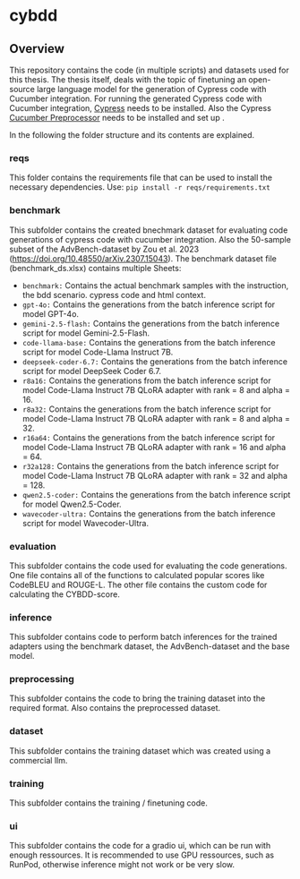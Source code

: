 # cybdd



## Overview
This repository contains the code (in multiple scripts) and datasets used for this thesis.
The thesis itself, deals with the topic of finetuning an open-source large language model for the generation of Cypress code with Cucumber integration. For running the generated Cypress code with Cucumber integration, [Cypress](https://docs.cypress.io/app/get-started/install-cypress) needs to be installed. Also the Cypress [Cucumber Preprocessor](https://www.browserstack.com/guide/cypress-cucumber-preprocessor) needs to be installed and set up .

In the following the folder structure and its contents are explained.

### reqs
This folder contains the requirements file that can be used to install the necessary dependencies.
Use: ``pip install -r reqs/requirements.txt``


### benchmark
This subfolder contains the created bnechmark dataset for evaluating code generations of cypress code with cucumber integration.
Also the 50-sample subset of the AdvBench-dataset by Zou et al. 2023 (https://doi.org/10.48550/arXiv.2307.15043).
The benchmark dataset file (benchmark_ds.xlsx) contains multiple Sheets:
- ``benchmark:`` Contains the actual benchmark samples with the instruction, the bdd scenario. cypress code and html context.
- ``gpt-4o:`` Contains the generations from the batch inference script for model GPT-4o. 
- ``gemini-2.5-flash:`` Contains the generations from the batch inference script for model Gemini-2.5-Flash.
- ``code-llama-base:`` Contains the generations from the batch inference script for model Code-Llama Instruct 7B.
- ``deepseek-coder-6.7:`` Contains the generations from the batch inference script for model DeepSeek Coder 6.7.
- ``r8a16:`` Contains the generations from the batch inference script for model Code-Llama Instruct 7B QLoRA adapter with rank = 8 and alpha = 16.
- ``r8a32:`` Contains the generations from the batch inference script for model Code-Llama Instruct 7B QLoRA adapter with rank = 8 and alpha = 32.
- ``r16a64:`` Contains the generations from the batch inference script for model Code-Llama Instruct 7B QLoRA adapter with rank = 16 and alpha = 64.
- ``r32a128:`` Contains the generations from the batch inference script for model Code-Llama Instruct 7B QLoRA adapter with rank = 32 and alpha = 128.
- ``qwen2.5-coder:`` Contains the generations from the batch inference script for model Qwen2.5-Coder.
- ``wavecoder-ultra:`` Contains the generations from the batch inference script for model Wavecoder-Ultra.

### evaluation
This subfolder contains the code used for evaluating the code generations.
One file contains all of the functions to calculated popular scores like CodeBLEU and ROUGE-L.
The other file contains the custom code for calculating the CYBDD-score.

### inference
This subfolder contains code to perform batch inferences for the trained adapters using the benchmark dataset, the AdvBench-dataset and the base model.

### preprocessing
This subfolder contains the code to bring the training dataset into the required format.
Also contains the preprocessed dataset.

### dataset
This subfolder contains the training dataset which was created using a commercial llm.

### training
This subfolder contains the training / finetuning code.

### ui
This subfolder contains the code for a gradio ui, which can be run with enough ressources.
It is recommended to use GPU ressources, such as RunPod, otherwise inference might not work or be very slow. 

